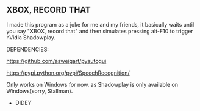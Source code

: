 ## XBOX, RECORD THAT

I made this program as a joke for me and my friends, it basically waits until you say "XBOX, record that" and then simulates pressing alt-F10 to trigger nVidia Shadowplay.

DEPENDENCIES: 

https://github.com/asweigart/pyautogui

https://pypi.python.org/pypi/SpeechRecognition/

Only works on Windows for now, as Shadowplay is only available on Windows(sorry, Stallman).

- DIDEY

